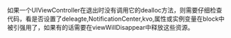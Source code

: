 如果一个UIViewController在退出时没有调用它的dealloc方法，则需要仔细检查代码，看是否设置了deleagte,NotificationCenter,kvo,属性或实例变量在block中被引强用了，如果有的话需要在viewWillDisappear中释放这些资源。
